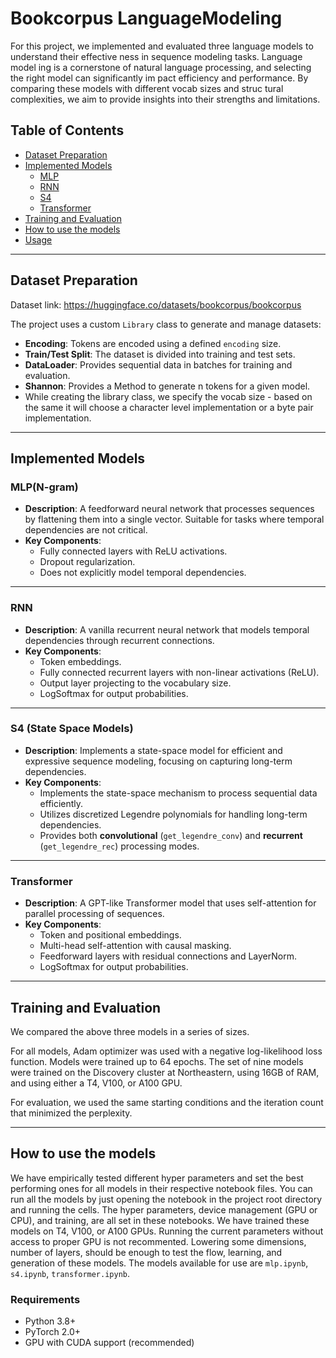 # Bookcorpus LanguageModeling
For this project, we implemented and evaluated
three language models to understand their effective
ness in sequence modeling tasks. Language model
ing is a cornerstone of natural language processing,
and selecting the right model can significantly im
pact efficiency and performance. By comparing
these models with different vocab sizes and struc
tural complexities, we aim to provide insights into
their strengths and limitations.

## Table of Contents

- [Dataset Preparation](#dataset-preparation)
- [Implemented Models](#implemented-models)
  - [MLP](#mlp)
  - [RNN](#rnn)
  - [S4](#s4)
  - [Transformer](#transformer)
- [Training and Evaluation](#training-and-evaluation)
- [How to use the models](#how-to-use-the-models)
- [Usage](#usage)

---
## Dataset Preparation
Dataset link: https://huggingface.co/datasets/bookcorpus/bookcorpus

The project uses a custom `Library` class to generate and manage datasets:
- **Encoding**: Tokens are encoded using a defined `encoding` size.
- **Train/Test Split**: The dataset is divided into training and test sets.
- **DataLoader**: Provides sequential data in batches for training and evaluation.
- **Shannon**: Provides a Method to generate n tokens for a given model.
- While creating the library class, we specify the vocab size - based on the same it will choose a character level implementation or a byte pair implementation.


---

## Implemented Models

### MLP(N-gram)
- **Description**: A feedforward neural network that processes sequences by flattening them into a single vector. Suitable for tasks where temporal dependencies are not critical.
- **Key Components**:
  - Fully connected layers with ReLU activations.
  - Dropout regularization.
  - Does not explicitly model temporal dependencies.

---

### RNN
- **Description**: A vanilla recurrent neural network that models temporal dependencies through recurrent connections.
- **Key Components**:
  - Token embeddings.
  - Fully connected recurrent layers with non-linear activations (ReLU).
  - Output layer projecting to the vocabulary size.
  - LogSoftmax for output probabilities.

---

### S4 (State Space Models)
- **Description**: Implements a state-space model for efficient and expressive sequence modeling, focusing on capturing long-term dependencies.
- **Key Components**:
   - Implements the state-space mechanism to process sequential data efficiently.
   - Utilizes discretized Legendre polynomials for handling long-term dependencies.
   - Provides both **convolutional** (`get_legendre_conv`) and **recurrent** (`get_legendre_rec`) processing modes.

---

### Transformer
- **Description**: A GPT-like Transformer model that uses self-attention for parallel processing of sequences.
- **Key Components**:
  - Token and positional embeddings.
  - Multi-head self-attention with causal masking.
  - Feedforward layers with residual connections and LayerNorm.
  - LogSoftmax for output probabilities.


---

## Training and Evaluation
We compared the above three models in a series
of sizes.

For all models, Adam optimizer was used with a
negative log-likelihood loss function. Models were
trained up to 64 epochs. The set of nine models
were trained on the Discovery cluster at Northeastern, using 16GB of RAM, and using either a T4,
V100, or A100 GPU. 

For evaluation, we used the same starting conditions and the iteration count that minimized the perplexity.

---

## How to use the models
We have empirically tested different hyper parameters and set the best performing ones for all models in their respective notebook files. You can run all the models by just opening the notebook in the project root directory and running the cells. The hyper parameters, device management (GPU or CPU), and training, are all set in these notebooks. We have trained these models on T4,
V100, or A100 GPUs. Running the current parameters without access to proper GPU is not recommented. Lowering some dimensions, number of layers, should be enough to test the flow, learning, and generation of these models. The models available for use are `mlp.ipynb`, `s4.ipynb`, `transformer.ipynb`.

### Requirements
- Python 3.8+
- PyTorch 2.0+
- GPU with CUDA support (recommended)
